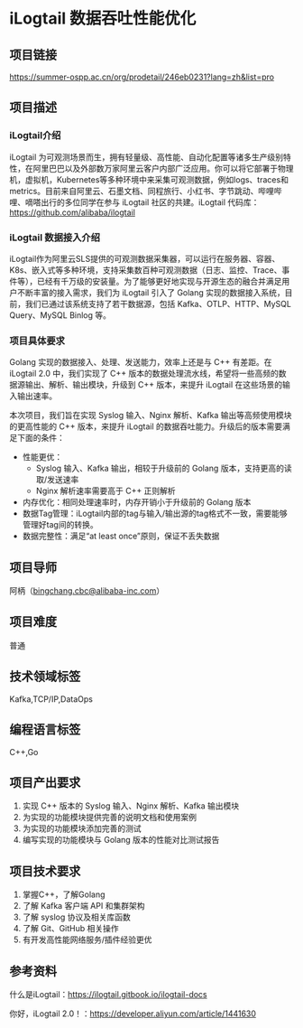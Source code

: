 # iLogtail 数据吞吐性能优化

## 项目链接

<https://summer-ospp.ac.cn/org/prodetail/246eb0231?lang=zh&list=pro>

## 项目描述

### iLogtail介绍

iLogtail 为可观测场景而生，拥有轻量级、高性能、自动化配置等诸多生产级别特性，在阿里巴巴以及外部数万家阿里云客户内部广泛应用。你可以将它部署于物理机，虚拟机，Kubernetes等多种环境中来采集可观测数据，例如logs、traces和metrics。目前来自阿里云、石墨文档、同程旅行、小红书、字节跳动、哔哩哔哩、嘀嗒出行的多位同学在参与 iLogtail 社区的共建。iLogtail 代码库：<https://github.com/alibaba/ilogtail>

### iLogtail 数据接入介绍

iLogtail作为阿里云SLS提供的可观测数据采集器，可以运行在服务器、容器、K8s、嵌入式等多种环境，支持采集数百种可观测数据（日志、监控、Trace、事件等），已经有千万级的安装量。为了能够更好地实现与开源生态的融合并满足用户不断丰富的接入需求，我们为 iLogtail 引入了 Golang 实现的数据接入系统，目前，我们已通过该系统支持了若干数据源，包括 Kafka、OTLP、HTTP、MySQL Query、MySQL Binlog 等。

### 项目具体要求

Golang 实现的数据接入、处理、发送能力，效率上还是与 C++ 有差距。在 iLogtail 2.0 中，我们实现了 C++ 版本的数据处理流水线，希望将一些高频的数据源输出、解析、输出模块，升级到 C++ 版本，来提升 iLogtail 在这些场景的输入输出速率。

本次项目，我们旨在实现 Syslog 输入、Nginx 解析、Kafka 输出等高频使用模块的更高性能的 C++ 版本，来提升 iLogtail 的数据吞吐能力。升级后的版本需要满足下面的条件：

* 性能更优：
  * Syslog 输入、Kafka 输出，相较于升级前的 Golang 版本，支持更高的读取/发送速率
  * Nginx 解析速率需要高于 C++ 正则解析
* 内存优化：相同处理速率时，内存开销小于升级前的 Golang 版本
* 数据Tag管理：iLogtail内部的tag与输入/输出源的tag格式不一致，需要能够管理好tag间的转换。
* 数据完整性：满足“at least once”原则，保证不丢失数据

## 项目导师

阿柄（<bingchang.cbc@alibaba-inc.com>）

## 项目难度

普通

## 技术领域标签

Kafka,TCP/IP,DataOps

## 编程语言标签

C++,Go

## 项目产出要求

1. 实现 C++ 版本的 Syslog 输入、Nginx 解析、Kafka 输出模块
2. 为实现的功能模块提供完善的说明文档和使用案例
3. 为实现的功能模块添加完善的测试
4. 编写实现的功能模块与 Golang 版本的性能对比测试报告

## 项目技术要求

1. 掌握C++，了解Golang
2. 了解 Kafka 客户端 API 和集群架构
3. 了解 syslog 协议及相关库函数
4. 了解 Git、GitHub 相关操作
5. 有开发高性能网络服务/插件经验更优

## 参考资料

什么是iLogtail：<https://ilogtail.gitbook.io/ilogtail-docs>

你好，iLogtail 2.0！：<https://developer.aliyun.com/article/1441630>

